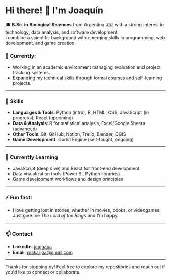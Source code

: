 # Hi there! 👋 I'm Joaquín

🎓 **B.Sc. in Biological Sciences** from Argentina 🇦🇷 with a strong interest in technology, data analysis, and software development.  
I combine a scientific background with emerging skills in programming, web development, and game creation.

### 📌 Currently:
- Working in an academic environment managing evaluation and project tracking systems.
- Expanding my technical skills through formal courses and self-learning projects.
  
---

### 🚀 Skills
- **Languages & Tools**: Python (intro), R, HTML, CSS, JavaScript (in progress), React (upcoming)
- **Data & Analysis**: R for statistical analysis, Excel/Google Sheets (advanced)
- **Other Tools**: Git, GitHub, Notion, Trello, Blender, QGIS
- **Game Development**: Godot Engine (self-taught, ongoing)

<!-- ## 📂 Featured Projects
- [📊 Automated Reports](link-to-repo) – Python script to generate weekly reports automatically.
- [🌱 Biological Data Analysis](link-to-repo) – R scripts for analyzing and visualizing ecological datasets.
- [🎮 Game Prototype in Godot](link-to-repo) – 2D game prototype created while learning the engine. -->

---

### 🌱 Currently Learning
- JavaScript (deep dive) and React for front-end development
- Data visualization tools (Power BI, Python libraries)
- Game development workflows and design principles

---

### ⚡ Fun fact: 
- I love getting lost in stories, whether in movies, books, or videogames. Just give me *The Lord of the Rings* and I'm happy.

---

### 📫 Contact
- **LinkedIn**: [jcmgana](https://www.linkedin.com/in/jcmgana)
- **Email**: makarjoa@gmail.com

---

Thanks for stopping by! Feel free to explore my repositories and reach out if you'd like to connect or collaborate.  
